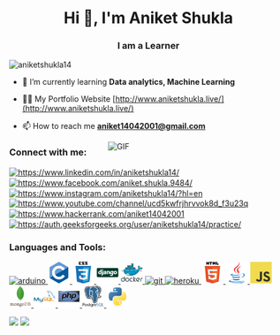 <h1 align="center">Hi 👋, I'm Aniket Shukla</h1>
<h3 align="center">I am a Learner</h3>

<p align="left"> <img src="https://komarev.com/ghpvc/?username=aniketshukla14&label=Profile%20views&color=0e75b6&style=flat" alt="aniketshukla14" /> </p>

- 🌱 I’m currently learning **Data analytics, Machine Learning**

- 👨‍💻 My Portfolio Website [http://www.aniketshukla.live/](http://www.aniketshukla.live/)

<!--- 📝 I regularly write articles on <!--[#coming soon](#coming soon)-->

- 📫 How to reach me **aniket14042001@gmail.com**

<!--- 📄 Know about my experiences <a href="https://drive.google.com/file/d/1S4f0qgNxJzideEjoN6OHGOVXeQvrunAA/view?usp=sharing"> Click Here </a>-->

 <!--⚡ Fun fact **one million earth can fit inside a sun**-->
 <img align="right" alt="GIF" src="https://media.giphy.com/media/SWoSkN6DxTszqIKEqv/giphy.gif" width="325"/>

<h3 align="left">Connect with me:</h3>
<p align="left">
<a href="https://linkedin.com/in/https://www.linkedin.com/in/aniketshukla14/" target="blank"><img align="center" src="https://raw.githubusercontent.com/rahuldkjain/github-profile-readme-generator/master/src/images/icons/Social/linked-in-alt.svg" alt="https://www.linkedin.com/in/aniketshukla14/" height="30" width="40" /></a>
<a href="https://fb.com/https://www.facebook.com/aniket.shukla.9484/" target="blank"><img align="center" src="https://raw.githubusercontent.com/rahuldkjain/github-profile-readme-generator/master/src/images/icons/Social/facebook.svg" alt="https://www.facebook.com/aniket.shukla.9484/" height="30" width="40" /></a>
<a href="https://instagram.com/https://www.instagram.com/aniketshukla14/?hl=en" target="blank"><img align="center" src="https://raw.githubusercontent.com/rahuldkjain/github-profile-readme-generator/master/src/images/icons/Social/instagram.svg" alt="https://www.instagram.com/aniketshukla14/?hl=en" height="30" width="40" /></a>
<a href="https://www.youtube.com/c/https://www.youtube.com/channel/ucd5kwfrjhrvvok8d_f3u23q" target="blank"><img align="center" src="https://raw.githubusercontent.com/rahuldkjain/github-profile-readme-generator/master/src/images/icons/Social/youtube.svg" alt="https://www.youtube.com/channel/ucd5kwfrjhrvvok8d_f3u23q" height="30" width="40" /></a>
<a href="https://www.hackerrank.com/https://www.hackerrank.com/aniket14042001" target="blank"><img align="center" src="https://raw.githubusercontent.com/rahuldkjain/github-profile-readme-generator/master/src/images/icons/Social/hackerrank.svg" alt="https://www.hackerrank.com/aniket14042001" height="30" width="40" /></a>
<a href="https://auth.geeksforgeeks.org/user/https://auth.geeksforgeeks.org/user/aniketshukla14/practice/" target="blank"><img align="center" src="https://raw.githubusercontent.com/rahuldkjain/github-profile-readme-generator/master/src/images/icons/Social/geeks-for-geeks.svg" alt="https://auth.geeksforgeeks.org/user/aniketshukla14/practice/" height="30" width="40" /></a>
</p>

<h3 align="left">Languages and Tools:</h3>
<p align="left"> <a href="https://www.arduino.cc/" target="_blank" rel="noreferrer"> <img src="https://cdn.worldvectorlogo.com/logos/arduino-1.svg" alt="arduino" width="40" height="40"/> </a> <a href="https://www.cprogramming.com/" target="_blank" rel="noreferrer"> <img src="https://raw.githubusercontent.com/devicons/devicon/master/icons/c/c-original.svg" alt="c" width="40" height="40"/> </a> <a href="https://www.w3schools.com/css/" target="_blank" rel="noreferrer"> <img src="https://raw.githubusercontent.com/devicons/devicon/master/icons/css3/css3-original-wordmark.svg" alt="css3" width="40" height="40"/> </a> <a href="https://www.djangoproject.com/" target="_blank" rel="noreferrer"> <img src="https://raw.githubusercontent.com/devicons/devicon/master/icons/django/django-original.svg" alt="django" width="40" height="40"/> </a> <a href="https://www.docker.com/" target="_blank" rel="noreferrer"> <img src="https://raw.githubusercontent.com/devicons/devicon/master/icons/docker/docker-original-wordmark.svg" alt="docker" width="40" height="40"/> </a> <a href="https://git-scm.com/" target="_blank" rel="noreferrer"> <img src="https://www.vectorlogo.zone/logos/git-scm/git-scm-icon.svg" alt="git" width="40" height="40"/> </a> <a href="https://heroku.com" target="_blank" rel="noreferrer"> <img src="https://www.vectorlogo.zone/logos/heroku/heroku-icon.svg" alt="heroku" width="40" height="40"/> </a> <a href="https://www.w3.org/html/" target="_blank" rel="noreferrer"> <img src="https://raw.githubusercontent.com/devicons/devicon/master/icons/html5/html5-original-wordmark.svg" alt="html5" width="40" height="40"/> </a> <a href="https://www.java.com" target="_blank" rel="noreferrer"> <img src="https://raw.githubusercontent.com/devicons/devicon/master/icons/java/java-original.svg" alt="java" width="40" height="40"/> </a> <a href="https://developer.mozilla.org/en-US/docs/Web/JavaScript" target="_blank" rel="noreferrer"> <img src="https://raw.githubusercontent.com/devicons/devicon/master/icons/javascript/javascript-original.svg" alt="javascript" width="40" height="40"/> </a> <a href="https://www.mongodb.com/" target="_blank" rel="noreferrer"> <img src="https://raw.githubusercontent.com/devicons/devicon/master/icons/mongodb/mongodb-original-wordmark.svg" alt="mongodb" width="40" height="40"/> </a> <a href="https://www.mysql.com/" target="_blank" rel="noreferrer"> <img src="https://raw.githubusercontent.com/devicons/devicon/master/icons/mysql/mysql-original-wordmark.svg" alt="mysql" width="40" height="40"/> </a> <a href="https://www.php.net" target="_blank" rel="noreferrer"> <img src="https://raw.githubusercontent.com/devicons/devicon/master/icons/php/php-original.svg" alt="php" width="40" height="40"/> </a> <a href="https://www.postgresql.org" target="_blank" rel="noreferrer"> <img src="https://raw.githubusercontent.com/devicons/devicon/master/icons/postgresql/postgresql-original-wordmark.svg" alt="postgresql" width="40" height="40"/> </a> <a href="https://www.python.org" target="_blank" rel="noreferrer"> <img src="https://raw.githubusercontent.com/devicons/devicon/master/icons/python/python-original.svg" alt="python" width="40" height="40"/> </a> </p>

<img height="180em" src="https://github-readme-stats-eight-theta.vercel.app/api?username=aniketshukla14&show_icons=true&include_all_commits=true&count_private=true&theme=radical"/>&nbsp;<img height="180em" src="https://github-readme-stats-eight-theta.vercel.app/api/top-langs/?username=aniketshukla14&layout=compact&langs_count=8&count_private=true&theme=radical"/>

